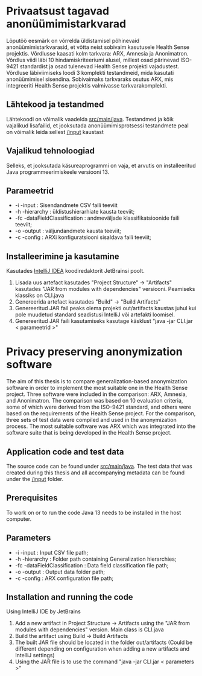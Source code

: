 # Privaatsust tagavad anonüümimistarkvarad 

Lõputöö eesmärk on võrrelda üldistamisel põhinevaid anonüümimistarkvarasid, et võtta neist sobivaim kasutusele Health Sense projektis. Võrdlusse kaasati kolm tarkvara: ARX, Amnesia ja Anonimatron. Võrdlus viidi läbi 10 hindamiskriteeriumi alusel, millest osad pärinevad ISO-9421 standardist ja osad tulenevad Health Sense projekti vajadustest. Võrdluse läbiviimiseks loodi 3 komplekti testandmeid, mida kasutati anonüümimisel sisendina. Sobivaimaks tarkvaraks osutus ARX, mis integreeriti Health Sense projektis valmivasse tarkvarakomplekti.

## Lähtekood ja testandmed

Lähtekoodi on võimalik vaadelda [src/main/java](https://github.com/allanalikas/Loputoo2022/tree/main/src/main/java). Testandmed ja kõik vajalikud lisafailid, et jooksutada anonüümimisprotsessi testandmete peal on võimalik leida sellest [/input](https://github.com/allanalikas/Loputoo2022/tree/main/input) kaustast

## Vajalikud tehnoloogiad

Selleks, et jooksutada käsureaprogrammi on vaja, et arvutis on installeeritud Java programmeerimiskeele versiooni 13.

## Parameetrid

- -i -input : Sisendandmete CSV faili teeviit 
- -h -hierarchy : üldistushierarhiate kausta teeviit;
- -fc -dataFieldClassification : andmeväljade klassifikatsioonide faili teeviit; 
- -o -output : väljundandmete kausta teeviit;
- -c -config : ARXi konfiguratsiooni sisaldava faili teeviit;

## Installeerimine ja kasutamine

Kasutades [IntelliJ IDEA](https://www.jetbrains.com/idea/) koodiredaktorit JetBrainsi poolt.

1. Lisada uus artefact kasutades "Project Structure" -> "Artifacts" kasutades "JAR from modules with dependencies" versiooni. Peamiseks klassiks on CLI.java
1. Genereerida artefact kasutades "Build" -> "Build Artifacts"
1. Genereeritud JAR fail peaks olema projekti out/artifacts kaustas juhul kui pole muudetud standard seadistusi IntelliJ või artefakti loomisel.
1. Genereeritud JAR faili kasutamiseks kasutage käsklust "java -jar CLI.jar < parameetrid >"

# Privacy preserving anonymization software

The aim of this thesis is to compare generalization-based anonymization software in order to implement the most suitable one in the Health Sense project. Three software were included in the comparison: ARX, Amnesia, and Anonimatron. The comparison was based on 10 evaluation criteria, some of which were derived from the ISO-9421 standard, and others were based on the requirements of the Health Sense project. For the comparison, three sets of test data were compiled and used in the anonymization process. The most suitable software was ARX which was integrated into the software suite that is being developed in the Health Sense project. 

## Application code and test data

The source code can be found under [src/main/java](https://github.com/allanalikas/Loputoo2022/tree/main/src/main/java). The test data that was created during this thesis and all accompanying metadata can be found under the [/input](https://github.com/allanalikas/Loputoo2022/tree/main/input) folder.

## Prerequisites

To work on or to run the code Java 13 needs to be installed in the host computer.

## Parameters

- -i -input : Input CSV file path; 
- -h -hierarchy : Folder path containing Generalization hierarchies;
- -fc -dataFieldClassification : Data field classification file path; 
- -o -output : Output data folder path;
- -c -config : ARX configuration file path; 

## Installation and running the code

Using IntelliJ IDE by JetBrains

1. Add a new artifact in Project Structure -> Artifacts using the "JAR from modules with dependencies" version. Main class is CLI.java
1. Build the artifact using Build -> Build Artifacts
1. The built JAR file should be located in the folder out/artifacts (Could be different depending on configuration when adding a new artifacts and IntelliJ settings)
1. Using the JAR file is to use the command "java -jar CLI.jar < parameters >"
